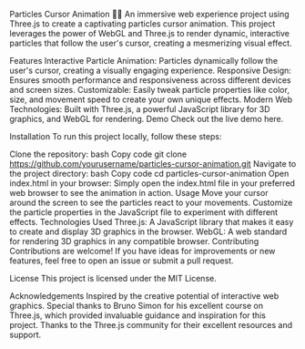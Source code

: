 Particles Cursor Animation 🎨✨
An immersive web experience project using Three.js to create a captivating particles cursor animation. This project leverages the power of WebGL and Three.js to render dynamic, interactive particles that follow the user's cursor, creating a mesmerizing visual effect.

Features
Interactive Particle Animation: Particles dynamically follow the user's cursor, creating a visually engaging experience.
Responsive Design: Ensures smooth performance and responsiveness across different devices and screen sizes.
Customizable: Easily tweak particle properties like color, size, and movement speed to create your own unique effects.
Modern Web Technologies: Built with Three.js, a powerful JavaScript library for 3D graphics, and WebGL for rendering.
Demo
Check out the live demo here.

Installation
To run this project locally, follow these steps:

Clone the repository:
bash
Copy code
git clone https://github.com/yourusername/particles-cursor-animation.git
Navigate to the project directory:
bash
Copy code
cd particles-cursor-animation
Open index.html in your browser:
Simply open the index.html file in your preferred web browser to see the animation in action.
Usage
Move your cursor around the screen to see the particles react to your movements.
Customize the particle properties in the JavaScript file to experiment with different effects.
Technologies Used
Three.js: A JavaScript library that makes it easy to create and display 3D graphics in the browser.
WebGL: A web standard for rendering 3D graphics in any compatible browser.
Contributing
Contributions are welcome! If you have ideas for improvements or new features, feel free to open an issue or submit a pull request.

License
This project is licensed under the MIT License.

Acknowledgements
Inspired by the creative potential of interactive web graphics.
Special thanks to Bruno Simon for his excellent course on Three.js, which provided invaluable guidance and inspiration for this project.
Thanks to the Three.js community for their excellent resources and support.
